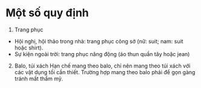 # Một số quy định

1. Trang phục
* Hội nghị, hội thảo trong nhà: trang phục công sở (nữ: suit; nam: suit hoặc shirt).
* Sự kiện ngoài trời: trang phục năng động (áo thun quần tây hoặc jean)
2. Balo, túi xách
Hạn chế mang theo balo, chỉ nên mang theo túi xách với các vật dụng tối cần thiết. Trường hợp mang theo balo phải để gọn gàng tránh mất thẩm mỹ.